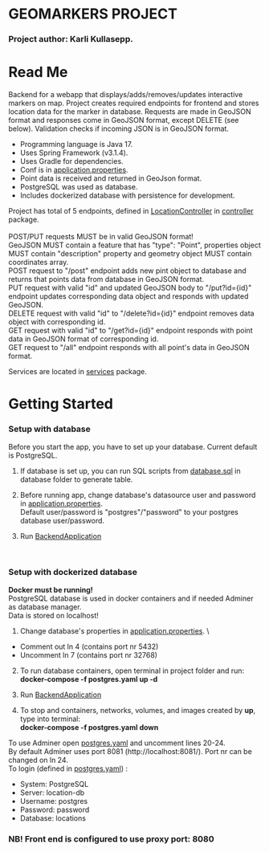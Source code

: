 # GEOMARKERS PROJECT

### Project author: Karli Kullasepp.

# Read Me
Backend for a webapp that displays/adds/removes/updates interactive markers on map. 
Project creates required endpoints for frontend and stores location data for the marker in database.
Requests are made in GeoJSON format and responses come in GeoJSON format, except DELETE (see below).
Validation checks if incoming JSON is in GeoJSON format.

* Programming language is Java 17.
* Uses Spring Framework (v3.1.4).
* Uses Gradle for dependencies.
* Conf is in [application.properties](src/main/resources/application.properties).
* Point data is received and returned in GeoJson format.
* PostgreSQL was used as database.
* Includes dockerized database with persistence for development.

Project has total of 5 endpoints, defined
in [LocationController](src/main/java/com/locator/backend/controllers/LocationController.java)
in [controller](src/main/java/com/locator/backend/controllers) package. \
\
POST/PUT requests MUST be in valid GeoJSON format! \
GeoJSON MUST contain a feature that has "type": "Point", properties object MUST contain "description" property and
geometry object MUST contain coordinates array. \
POST request to "/post" endpoint adds new pint object to database and returns that points data from database in GeoJSON
format. \
PUT request with valid "id" and updated GeoJSON body to "/put?id={id}" endpoint updates corresponding data object and
responds with updated GeoJSON. \
DELETE request with valid "id" to "/delete?id={id}" endpoint removes data object with corresponding id. \
GET request with valid "id" to "/get?id={id}" endpoint responds with point data in GeoJSON format of corresponding
id. \
GET request to "/all" endpoint responds with all point's data in GeoJSON format.

Services are located in [services](src/main/java/com/locator/backend/services) package.

# Getting Started

### Setup with database
Before you start the app, you have to set up your database. Current default is PostgreSQL.

1. If database is set up, you can run SQL scripts from [database.sql](database/database.sql) in database
  folder to generate table.

2. Before running app, change database's datasource user and password
  in [application.properties](src/main/resources/application.properties). \
  Default user/password is "postgres"/"password" to your postgres database user/password.

3. Run [BackendApplication](src/main/java/com/locator/backend/BackendApplication.java)

<br/>

### Setup with dockerized database
**Docker must be running!** \
PostgreSQL database is used in docker containers and if needed Adminer as database manager. \
Data is stored on localhost! 
1. Change database's properties in [application.properties](src/main/resources/application.properties). \
* Comment out ln 4 (contains port nr 5432)
* Uncomment ln 7 (contains port nr 32768) 

2. To run database containers, open terminal in project folder and run: \
**docker-compose -f postgres.yaml up -d**

3. Run [BackendApplication](src/main/java/com/locator/backend/BackendApplication.java)
4. To stop and containers, networks, volumes, and images created by **up**, type into terminal: \
   **docker-compose -f postgres.yaml down**

To use Adminer open [postgres.yaml](postgres.yaml) and uncomment lines 20-24. \
By default Adminer uses port 8081 (http://localhost:8081/). Port nr can be changed on ln 24. \
To login (defined in [postgres.yaml](postgres.yaml)) :
* System: PostgreSQL
* Server: location-db
* Username: postgres
* Password: password
* Database: locations


### NB! Front end is configured to use proxy port: 8080



